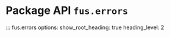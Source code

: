 # Package API `fus.errors`

::: fus.errors
    options:
      show_root_heading: true
      heading_level: 2
